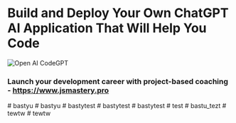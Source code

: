 # Build and Deploy Your Own ChatGPT AI Application That Will Help You Code
![Open AI CodeGPT](https://i.ibb.co/LS4DRhb/image-257.png)

### Launch your development career with project-based coaching - https://www.jsmastery.pro
#   b a s t y u  
 #   b a s t y u  
 #   b a s t y t e s t  
 #   b a s t y t e s t  
 #   b a s t y t e s t  
 #   t e s t  
 #   b a s t u _ t e z t  
 #   t e w t w  
 #   t e w t w  
 